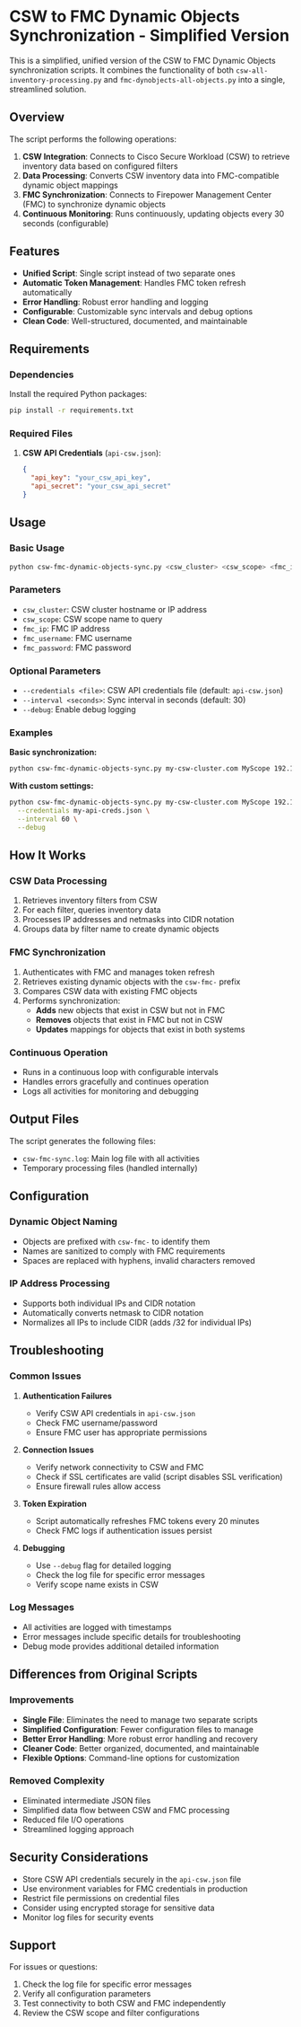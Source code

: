# CSW to FMC Dynamic Objects Synchronization - Simplified Version

This is a simplified, unified version of the CSW to FMC Dynamic Objects synchronization scripts. It combines the functionality of both `csw-all-inventory-processing.py` and `fmc-dynobjects-all-objects.py` into a single, streamlined solution.

## Overview

The script performs the following operations:
1. **CSW Integration**: Connects to Cisco Secure Workload (CSW) to retrieve inventory data based on configured filters
2. **Data Processing**: Converts CSW inventory data into FMC-compatible dynamic object mappings
3. **FMC Synchronization**: Connects to Firepower Management Center (FMC) to synchronize dynamic objects
4. **Continuous Monitoring**: Runs continuously, updating objects every 30 seconds (configurable)

## Features

- **Unified Script**: Single script instead of two separate ones
- **Automatic Token Management**: Handles FMC token refresh automatically
- **Error Handling**: Robust error handling and logging
- **Configurable**: Customizable sync intervals and debug options
- **Clean Code**: Well-structured, documented, and maintainable

## Requirements

### Dependencies
Install the required Python packages:

```bash
pip install -r requirements.txt
```

### Required Files
1. **CSW API Credentials** (`api-csw.json`):
   ```json
   {
     "api_key": "your_csw_api_key",
     "api_secret": "your_csw_api_secret"
   }
   ```

## Usage

### Basic Usage
```bash
python csw-fmc-dynamic-objects-sync.py <csw_cluster> <csw_scope> <fmc_ip> <fmc_username> <fmc_password>
```

### Parameters
- `csw_cluster`: CSW cluster hostname or IP address
- `csw_scope`: CSW scope name to query
- `fmc_ip`: FMC IP address  
- `fmc_username`: FMC username
- `fmc_password`: FMC password

### Optional Parameters
- `--credentials <file>`: CSW API credentials file (default: `api-csw.json`)
- `--interval <seconds>`: Sync interval in seconds (default: 30)
- `--debug`: Enable debug logging

### Examples

**Basic synchronization:**
```bash
python csw-fmc-dynamic-objects-sync.py my-csw-cluster.com MyScope 192.168.1.100 admin password123
```

**With custom settings:**
```bash
python csw-fmc-dynamic-objects-sync.py my-csw-cluster.com MyScope 192.168.1.100 admin password123 \
  --credentials my-api-creds.json \
  --interval 60 \
  --debug
```

## How It Works

### CSW Data Processing
1. Retrieves inventory filters from CSW
2. For each filter, queries inventory data
3. Processes IP addresses and netmasks into CIDR notation
4. Groups data by filter name to create dynamic objects

### FMC Synchronization
1. Authenticates with FMC and manages token refresh
2. Retrieves existing dynamic objects with the `csw-fmc-` prefix
3. Compares CSW data with existing FMC objects
4. Performs synchronization:
   - **Adds** new objects that exist in CSW but not in FMC
   - **Removes** objects that exist in FMC but not in CSW
   - **Updates** mappings for objects that exist in both systems

### Continuous Operation
- Runs in a continuous loop with configurable intervals
- Handles errors gracefully and continues operation
- Logs all activities for monitoring and debugging

## Output Files

The script generates the following files:
- `csw-fmc-sync.log`: Main log file with all activities
- Temporary processing files (handled internally)

## Configuration

### Dynamic Object Naming
- Objects are prefixed with `csw-fmc-` to identify them
- Names are sanitized to comply with FMC requirements
- Spaces are replaced with hyphens, invalid characters removed

### IP Address Processing
- Supports both individual IPs and CIDR notation
- Automatically converts netmask to CIDR notation
- Normalizes all IPs to include CIDR (adds /32 for individual IPs)

## Troubleshooting

### Common Issues

1. **Authentication Failures**
   - Verify CSW API credentials in `api-csw.json`
   - Check FMC username/password
   - Ensure FMC user has appropriate permissions

2. **Connection Issues**
   - Verify network connectivity to CSW and FMC
   - Check if SSL certificates are valid (script disables SSL verification)
   - Ensure firewall rules allow access

3. **Token Expiration**
   - Script automatically refreshes FMC tokens every 20 minutes
   - Check FMC logs if authentication issues persist

4. **Debugging**
   - Use `--debug` flag for detailed logging
   - Check the log file for specific error messages
   - Verify scope name exists in CSW

### Log Messages
- All activities are logged with timestamps
- Error messages include specific details for troubleshooting
- Debug mode provides additional detailed information

## Differences from Original Scripts

### Improvements
- **Single File**: Eliminates the need to manage two separate scripts
- **Simplified Configuration**: Fewer configuration files to manage
- **Better Error Handling**: More robust error handling and recovery
- **Cleaner Code**: Better organized, documented, and maintainable
- **Flexible Options**: Command-line options for customization

### Removed Complexity
- Eliminated intermediate JSON files
- Simplified data flow between CSW and FMC processing
- Reduced file I/O operations
- Streamlined logging approach

## Security Considerations

- Store CSW API credentials securely in the `api-csw.json` file
- Use environment variables for FMC credentials in production
- Restrict file permissions on credential files
- Consider using encrypted storage for sensitive data
- Monitor log files for security events

## Support

For issues or questions:
1. Check the log file for specific error messages
2. Verify all configuration parameters
3. Test connectivity to both CSW and FMC independently
4. Review the CSW scope and filter configurations

